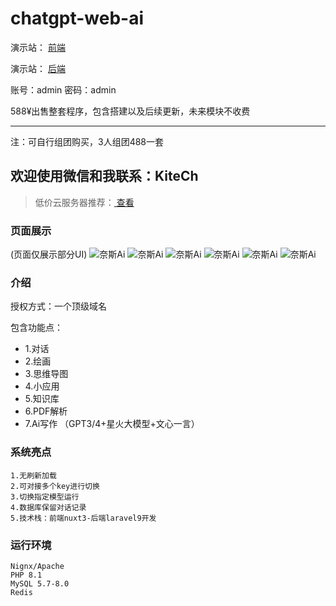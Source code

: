 # chatgpt-web-ai

演示站： [前端](https://www.ailtba.com)

演示站： [后端](http://chat.twoai.cn/admins)

账号：admin 密码：admin

588¥出售整套程序，包含搭建以及后续更新，未来模块不收费

---
注：可自行组团购买，3人组团488一套

欢迎使用微信和我联系：KiteCh
---
> 低价云服务器推荐：<a href="https://www.rainyun.com/yuy_" target="_blank">  查看 </a>

### 页面展示
(页面仅展示部分UI)
![奈斯Ai](https://nsmao.oss-cn-shanghai.aliyuncs.com/202308/15/F0F0MCpGGZAJDEszwmakvA6y4Vl3H4bU9YFVusDX.png)
![奈斯Ai](https://nsmao.oss-cn-shanghai.aliyuncs.com/202308/15/b0KzbtkBvv1OSFBVyUq2LxIVDa3xM0hBh7iOk0kF.png)
![奈斯Ai](https://nsmao.oss-cn-shanghai.aliyuncs.com/202308/15/1t1lBGKK4IYttHfIwU0vhTFVwSdxcuuoeL5qUrmb.png)
![奈斯Ai](https://nsmao.oss-cn-shanghai.aliyuncs.com/202308/15/F0F0MCpGGZAJDEszwmakvA6y4Vl3H4bU9YFVusDX.png)
![奈斯Ai](https://nsmao.oss-cn-shanghai.aliyuncs.com/202308/15/PZ1IIhFbXKume1FIxDJ21K0a5CzdHqUuCBEsXslt.png)
![奈斯Ai](https://nsmao.oss-cn-shanghai.aliyuncs.com/202308/15/lG7NHKFRgBgjsMnURDWieUnrY64vuSC6zMKSkt1B.png)

### 介绍
授权方式：一个顶级域名

包含功能点：
- 1.对话
- 2.绘画
- 3.思维导图
- 4.小应用
- 5.知识库
- 6.PDF解析
- 7.Ai写作
（GPT3/4+星火大模型+文心一言）

### 系统亮点
~~~
1.无刷新加载
2.可对接多个key进行切换
3.切换指定模型运行
4.数据库保留对话记录
5.技术栈：前端nuxt3-后端laravel9开发
~~~


### 运行环境

```
Nignx/Apache
PHP 8.1
MySQL 5.7-8.0
Redis
```
